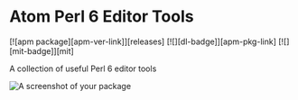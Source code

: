 # Atom Perl 6 Editor Tools

[![apm package][apm-ver-link]][releases]
[![][dl-badge]][apm-pkg-link]
[![][mit-badge]][mit]

A collection of useful Perl 6 editor tools

![A screenshot of your package](https://f.cloud.github.com/assets/69169/2290250/c35d867a-a017-11e3-86be-cd7c5bf3ff9b.gif)
